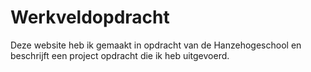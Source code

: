 # Werkveldopdracht

Deze website heb ik gemaakt in opdracht van de Hanzehogeschool en beschrijft een project opdracht die ik heb uitgevoerd. 
